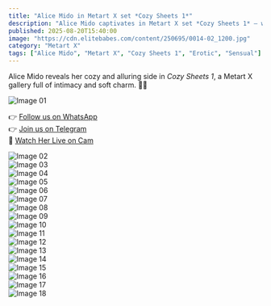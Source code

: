 ```yaml
---
title: "Alice Mido in Metart X set *Cozy Sheets 1*"
description: "Alice Mido captivates in Metart X set *Cozy Sheets 1* — warmth, intimacy, and sensual allure."
published: 2025-08-20T15:40:00
image: "https://cdn.elitebabes.com/content/250695/0014-02_1200.jpg"
category: "Metart X"
tags: ["Alice Mido", "Metart X", "Cozy Sheets 1", "Erotic", "Sensual"]
---
```


Alice Mido reveals her cozy and alluring side in *Cozy Sheets 1*, a Metart X gallery full of intimacy and soft charm. 🌹✨  

![Image 01](https://cdn.elitebabes.com/content/250695/0014-01_1200.jpg)  

👉 [Follow us on WhatsApp](https://redirecting-kappa.vercel.app/)  
👉 [Join us on Telegram](https://redirecting-kappa.vercel.app/)  
🔞 [Watch Her Live on Cam](https://redirecting-kappa.vercel.app/)  

![Image 02](https://cdn.elitebabes.com/content/250695/0014-02_1200.jpg)  
![Image 03](https://cdn.elitebabes.com/content/250695/0014-03_1200.jpg)  
![Image 04](https://cdn.elitebabes.com/content/250695/0014-04_1200.jpg)  
![Image 05](https://cdn.elitebabes.com/content/250695/0014-05_1200.jpg)  
![Image 06](https://cdn.elitebabes.com/content/250695/0014-06_1200.jpg)  
![Image 07](https://cdn.elitebabes.com/content/250695/0014-07_1200.jpg)  
![Image 08](https://cdn.elitebabes.com/content/250695/0014-08_1200.jpg)  
![Image 09](https://cdn.elitebabes.com/content/250695/0014-09_1200.jpg)  
![Image 10](https://cdn.elitebabes.com/content/250695/0014-10_1200.jpg)  
![Image 11](https://cdn.elitebabes.com/content/250695/0014-11_1200.jpg)  
![Image 12](https://cdn.elitebabes.com/content/250695/0014-12_1200.jpg)  
![Image 13](https://cdn.elitebabes.com/content/250695/0014-13_1200.jpg)  
![Image 14](https://cdn.elitebabes.com/content/250695/0014-14_1200.jpg)  
![Image 15](https://cdn.elitebabes.com/content/250695/0014-15_1200.jpg)  
![Image 16](https://cdn.elitebabes.com/content/250695/0014-16_1200.jpg)  
![Image 17](https://cdn.elitebabes.com/content/250695/0014-17_1200.jpg)  
![Image 18](https://cdn.elitebabes.com/content/250695/0014-18_1200.jpg)